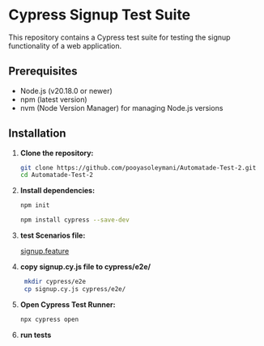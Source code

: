 # Cypress Signup Test Suite

This repository contains a Cypress test suite for testing the signup functionality of a web application.

## Prerequisites

- Node.js (v20.18.0 or newer)
- npm (latest version)
- nvm (Node Version Manager) for managing Node.js versions

## Installation

1. **Clone the repository:**
   ```sh
   git clone https://github.com/pooyasoleymani/Automatade-Test-2.git
   cd Automatade-Test-2
   
2. **Install dependencies:**
   ```sh
   npm init
   ```
   ```sh
   npm install cypress --save-dev
   ```
3. **test Scenarios file:**

     <a href='signup.feature'>signup.feature</a>
  
5. **copy signup.cy.js file to cypress/e2e/**
    ```sh
     mkdir cypress/e2e
     cp signup.cy.js cypress/e2e/
    ```
  
6. **Open Cypress Test Runner:**
  
     ```sh 
     npx cypress open
     ```
  
  5. **run tests**
  
  
  
  





